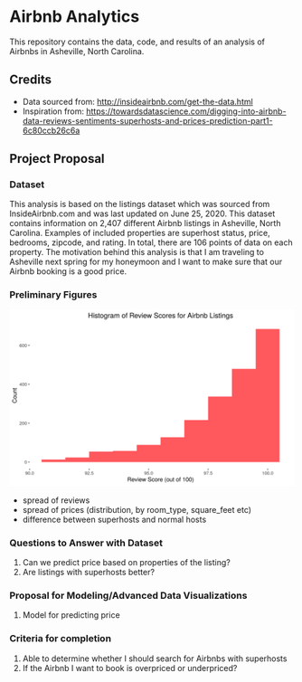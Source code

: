 Airbnb Analytics
=================

This repository contains the data, code, and results of an analysis of Airbnbs in Asheville, North Carolina.

## Credits
* Data sourced from: http://insideairbnb.com/get-the-data.html
* Inspiration from: https://towardsdatascience.com/digging-into-airbnb-data-reviews-sentiments-superhosts-and-prices-prediction-part1-6c80ccb26c6a

## Project Proposal

### Dataset

This analysis is based on the listings dataset which was sourced from InsideAirbnb.com and was last updated on June 25, 2020. This dataset contains information on 2,407 different Airbnb listings in Asheville, North Carolina. Examples of included properties are superhost status, price, bedrooms, zipcode, and rating. In total, there are 106 points of data on each property. The motivation behind this analysis is that I am traveling to Asheville next spring for my honeymoon and I want to make sure that our Airbnb booking is a good price.

### Preliminary Figures

![](assets/histogram.png)

* spread of reviews
* spread of prices (distribution, by room_type, square_feet etc)
* difference between superhosts and normal hosts

### Questions to Answer with Dataset
1. Can we predict price based on properties of the listing?
2. Are listings with superhosts better?
   
### Proposal for Modeling/Advanced Data Visualizations
1. Model for predicting price

### Criteria for completion
1. Able to determine whether I should search for Airbnbs with superhosts
1. If the Airbnb I want to book is overpriced or underpriced?